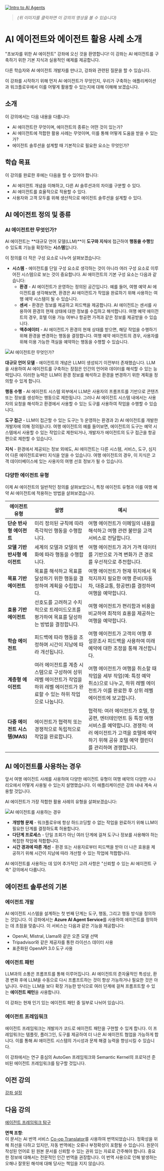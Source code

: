 <!--
CO_OP_TRANSLATOR_METADATA:
{
  "original_hash": "233e7a18025a27eae95b653e9b5b5aa5",
  "translation_date": "2025-03-28T13:40:48+00:00",
  "source_file": "01-intro-to-ai-agents\\README.md",
  "language_code": "ko"
}
-->
[![Intro to AI Agents](../../../translated_images/lesson-1-thumbnail.062500b037054b99431a123879d8c1f55899d942cfc286f105e8c5ce417fe51e.ko.png)](https://youtu.be/3zgm60bXmQk?si=QA4CW2-cmul5kk3D)

> _(위 이미지를 클릭하면 이 강의의 영상을 볼 수 있습니다)_

# AI 에이전트와 에이전트 활용 사례 소개

"초보자를 위한 AI 에이전트" 강좌에 오신 것을 환영합니다! 이 강좌는 AI 에이전트를 구축하기 위한 기본 지식과 실용적인 예제를 제공합니다.

다른 학습자와 AI 에이전트 개발자를 만나고, 강좌와 관련된 질문을 할 수 있습니다.

이 강좌를 시작하기 위해 먼저 AI 에이전트가 무엇인지, 우리가 구축하는 애플리케이션과 워크플로우에서 이를 어떻게 활용할 수 있는지에 대해 이해해 보겠습니다.

## 소개

이 강의에서는 다음 내용을 다룹니다:

- AI 에이전트란 무엇이며, 에이전트의 종류는 어떤 것이 있는가?
- AI 에이전트에 적합한 활용 사례는 무엇이며, 이를 통해 어떻게 도움을 받을 수 있는가?
- 에이전트 솔루션을 설계할 때 기본적으로 필요한 요소는 무엇인가?

## 학습 목표
이 강의를 완료한 후에는 다음을 할 수 있어야 합니다:

- AI 에이전트 개념을 이해하고, 다른 AI 솔루션과의 차이를 구분할 수 있다.
- AI 에이전트를 효율적으로 적용할 수 있다.
- 사용자와 고객 모두를 위해 생산적으로 에이전트 솔루션을 설계할 수 있다.

## AI 에이전트 정의 및 종류

### AI 에이전트란 무엇인가?

AI 에이전트는 **대규모 언어 모델(LLM)**이 **도구와 지식**에 접근하여 **행동을 수행**할 수 있도록 기능을 확장하는 **시스템**입니다.

이 정의를 더 작은 구성 요소로 나누어 살펴보겠습니다:

- **시스템** - 에이전트를 단일 구성 요소로 생각하는 것이 아니라 여러 구성 요소로 이루어진 시스템으로 보는 것이 중요합니다. AI 에이전트의 기본 구성 요소는 다음과 같습니다:
  - **환경** - AI 에이전트가 운영하는 정의된 공간입니다. 예를 들어, 여행 예약 AI 에이전트를 생각해보면, 환경은 AI 에이전트가 작업을 완료하기 위해 사용하는 여행 예약 시스템이 될 수 있습니다.
  - **센서** - 환경은 정보를 제공하고 피드백을 제공합니다. AI 에이전트는 센서를 사용하여 환경의 현재 상태에 대한 정보를 수집하고 해석합니다. 여행 예약 에이전트의 경우, 호텔 이용 가능 여부나 항공편 가격과 같은 정보를 제공받을 수 있습니다.
  - **액추에이터** - AI 에이전트가 환경의 현재 상태를 받으면, 해당 작업을 수행하기 위해 환경을 변경하는 행동을 결정합니다. 여행 예약 에이전트의 경우, 사용자를 위해 이용 가능한 객실을 예약하는 행동을 수행할 수 있습니다.

![AI 에이전트란 무엇인가?](../../../translated_images/what-are-ai-agents.125520f55950b252a429b04a9f41e0152d4dafa1f1bd9081f4f574631acb759e.ko.png)

**대규모 언어 모델** - 에이전트의 개념은 LLM이 생성되기 이전부터 존재했습니다. LLM을 사용하여 AI 에이전트를 구축하는 장점은 인간의 언어와 데이터를 해석할 수 있는 능력입니다. 이러한 능력은 LLM이 환경 정보를 해석하고 환경을 변경하기 위한 계획을 정의할 수 있게 합니다.

**행동 수행** - AI 에이전트 시스템 외부에서 LLM은 사용자의 프롬프트를 기반으로 콘텐츠 또는 정보를 생성하는 행동으로 제한됩니다. 그러나 AI 에이전트 시스템 내에서는 사용자의 요청을 해석하고 환경에서 사용할 수 있는 도구를 사용하여 작업을 수행할 수 있습니다.

**도구 접근** - LLM이 접근할 수 있는 도구는 1) 운영하는 환경과 2) AI 에이전트를 개발한 개발자에 의해 정의됩니다. 여행 에이전트의 예를 들어보면, 에이전트의 도구는 예약 시스템에서 사용할 수 있는 작업으로 제한되거나, 개발자가 에이전트의 도구 접근을 항공편으로 제한할 수 있습니다.

**지식** - 환경에서 제공되는 정보 외에도, AI 에이전트는 다른 시스템, 서비스, 도구, 심지어 다른 에이전트로부터 지식을 얻을 수 있습니다. 여행 에이전트의 경우, 이 지식은 고객 데이터베이스에 있는 사용자의 여행 선호 정보가 될 수 있습니다.

### 다양한 에이전트 유형

이제 AI 에이전트의 일반적인 정의를 살펴보았으니, 특정 에이전트 유형과 이를 여행 예약 AI 에이전트에 적용하는 방법을 살펴보겠습니다.

| **에이전트 유형**               | **설명**                                                                                                                       | **예시**                                                                                                                                                                                                                   |
| ----------------------------- | ----------------------------------------------------------------------------------------------------------------------------- | ----------------------------------------------------------------------------------------------------------------------------------------------------------------------------------------------------------------------------- |
| **단순 반사형 에이전트**       | 미리 정의된 규칙에 따라 즉각적인 행동을 수행합니다.                                                                               | 여행 에이전트가 이메일의 내용을 해석하고 여행 관련 불만을 고객 서비스로 전달합니다.                                                                                                                          |
| **모델 기반 반사형 에이전트**  | 세계의 모델과 모델의 변화에 따라 행동을 수행합니다.                                                                              | 여행 에이전트가 과거 가격 데이터를 기반으로 가격 변화가 큰 경로를 우선적으로 추천합니다.                                                                                                             |
| **목표 기반 에이전트**         | 목표를 해석하고 목표를 달성하기 위한 행동을 결정하여 계획을 수립합니다.                                                           | 여행 에이전트가 현재 위치에서 목적지까지 필요한 여행 준비(자동차, 대중교통, 항공편)를 결정하여 여행을 예약합니다.                                                                                |
| **효용 기반 에이전트**         | 선호도를 고려하고 수치적으로 트레이드오프를 평가하여 목표를 달성하는 방법을 결정합니다.                                           | 여행 에이전트가 편리함과 비용을 비교하여 최적의 효용을 제공하는 여행을 예약합니다.                                                                                                                                          |
| **학습 에이전트**              | 피드백에 따라 행동을 조정하며 시간이 지남에 따라 개선됩니다.                                                                      | 여행 에이전트가 고객의 여행 후 설문조사 피드백을 사용하여 미래 예약에 대한 조정을 통해 개선합니다.                                                                                                               |
| **계층형 에이전트**            | 여러 에이전트를 계층 시스템으로 구성하여 상위 레벨 에이전트가 작업을 하위 레벨 에이전트가 완료할 수 있는 하위 작업으로 나눕니다. | 여행 에이전트가 여행을 취소할 때 작업을 세부 작업(예: 특정 예약 취소)으로 나누고, 하위 레벨 에이전트가 이를 완료한 후 상위 레벨 에이전트에 보고합니다.                                     |
| **다중 에이전트 시스템(MAS)**  | 에이전트가 협력적 또는 경쟁적으로 독립적으로 작업을 완료합니다.                                                                  | 협력적: 여러 에이전트가 호텔, 항공편, 엔터테인먼트 등 특정 여행 서비스를 예약합니다. 경쟁적: 여러 에이전트가 고객을 호텔에 예약하기 위해 공유 호텔 예약 캘린더를 관리하며 경쟁합니다. |

## AI 에이전트를 사용하는 경우

앞서 여행 에이전트 사례를 사용하여 다양한 에이전트 유형이 여행 예약의 다양한 시나리오에서 어떻게 사용될 수 있는지 설명했습니다. 이 애플리케이션은 강좌 내내 계속 사용할 것입니다.

AI 에이전트가 가장 적합한 활용 사례의 유형을 살펴보겠습니다:

![AI 에이전트를 사용하는 경우](../../../translated_images/when-to-use-ai-agents.912b9a02e9e0e2af45a3e24faa4e912e334ec23f21f0cf5cb040b7e899b09cd0.ko.png)

- **개방형 문제** - 워크플로우에 항상 하드코딩할 수 없는 작업을 완료하기 위해 LLM이 필요한 단계를 결정하도록 허용합니다.
- **다단계 프로세스** - 단일 조회가 아닌 여러 단계에 걸쳐 도구나 정보를 사용해야 하는 복잡한 작업에 적합합니다.
- **시간 경과에 따른 개선** - 환경 또는 사용자로부터 피드백을 받아 더 나은 효용을 제공하기 위해 시간이 지남에 따라 개선할 수 있는 작업에 적합합니다.

AI 에이전트를 사용하는 데 있어 추가적인 고려 사항은 "신뢰할 수 있는 AI 에이전트 구축" 강의에서 다룹니다.

## 에이전트 솔루션의 기본

### 에이전트 개발

AI 에이전트 시스템을 설계하는 첫 번째 단계는 도구, 행동, 그리고 행동 방식을 정의하는 것입니다. 이 강좌에서는 **Azure AI Agent Service**를 사용하여 에이전트를 정의하는 데 초점을 맞춥니다. 이 서비스는 다음과 같은 기능을 제공합니다:

- OpenAI, Mistral, Llama와 같은 오픈 모델 선택
- Tripadvisor와 같은 제공자를 통한 라이선스 데이터 사용
- 표준화된 OpenAPI 3.0 도구 사용

### 에이전트 패턴

LLM과의 소통은 프롬프트를 통해 이루어집니다. AI 에이전트의 준자율적인 특성상, 환경 변화 후에 LLM을 수동으로 다시 프롬프트하는 것이 항상 가능하거나 필요한 것은 아닙니다. 우리는 LLM을 보다 확장 가능한 방식으로 여러 단계에 걸쳐 프롬프트할 수 있는 **에이전트 패턴**을 사용합니다.

이 강좌는 현재 인기 있는 에이전트 패턴 중 일부로 나뉘어 있습니다.

### 에이전트 프레임워크

에이전트 프레임워크는 개발자가 코드로 에이전트 패턴을 구현할 수 있게 합니다. 이 프레임워크는 템플릿, 플러그인, 도구를 제공하여 더 나은 AI 에이전트 협업을 가능하게 합니다. 이를 통해 AI 에이전트 시스템의 가시성과 문제 해결 능력을 향상시킬 수 있습니다.

이 강좌에서는 연구 중심의 AutoGen 프레임워크와 Semantic Kernel의 프로덕션 준비된 에이전트 프레임워크를 탐구할 것입니다.

## 이전 강의

[강좌 설정](../00-course-setup/README.md)

## 다음 강의

[에이전트 프레임워크 탐구](../02-explore-agentic-frameworks/README.md)

**면책 조항**:  
이 문서는 AI 번역 서비스 [Co-op Translator](https://github.com/Azure/co-op-translator)를 사용하여 번역되었습니다. 정확성을 위해 최선을 다하고 있지만, 자동 번역에는 오류나 부정확성이 포함될 수 있습니다. 원문이 작성된 언어로 된 원본 문서를 신뢰할 수 있는 권위 있는 자료로 간주해야 합니다. 중요한 정보에 대해서는 전문적인 인간 번역을 권장합니다. 이 번역 사용으로 인해 발생하는 오해나 잘못된 해석에 대해 당사는 책임을 지지 않습니다.